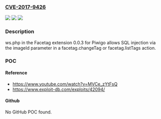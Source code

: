 ### [CVE-2017-9426](https://cve.mitre.org/cgi-bin/cvename.cgi?name=CVE-2017-9426)
![](https://img.shields.io/static/v1?label=Product&message=n%2Fa&color=blue)
![](https://img.shields.io/static/v1?label=Version&message=n%2Fa&color=blue)
![](https://img.shields.io/static/v1?label=Vulnerability&message=n%2Fa&color=brighgreen)

### Description

ws.php in the Facetag extension 0.0.3 for Piwigo allows SQL injection via the imageId parameter in a facetag.changeTag or facetag.listTags action.

### POC

#### Reference
- https://www.youtube.com/watch?v=MVCe_zYtFsQ
- https://www.exploit-db.com/exploits/42094/

#### Github
No GitHub POC found.

